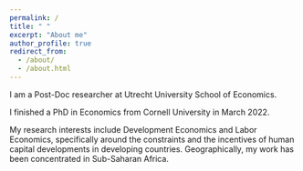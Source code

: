 ```yaml
---
permalink: /
title: " "
excerpt: "About me"
author_profile: true
redirect_from: 
  - /about/
  - /about.html
---
```

I am a Post-Doc researcher at Utrecht University School of Economics.

I finished a PhD in Economics from Cornell University in March 2022. 

My research interests include Development Economics and Labor Economics, specifically around the constraints and the incentives of human capital developments in developing countries. Geographically, my work has been concentrated in Sub-Saharan Africa.

